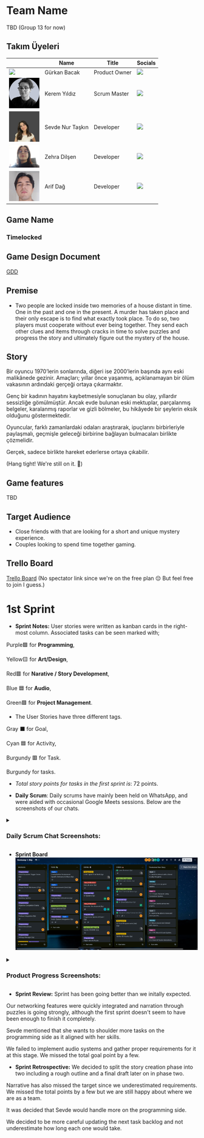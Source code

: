 # Team Name
TBD (Group 13 for now)

## Takım Üyeleri

| <br> | **Name** | **Title** | **Socials** |
|------|----------|-----------|-------------|
| <img src="Gürkan_Profile_Pic.jpg" width="80"/> | Gürkan Bacak | Product Owner | <a href="https://www.linkedin.com/in/gurkanbacak"><img src="https://cdn-icons-png.flaticon.com/512/174/174857.png" width="24"/></a> |
| <img src="Kerem_Profile_Pic.jpg" width="80"/> | Kerem Yıldız | Scrum Master | <a href="https://linkedin.com/in/kiruyildiz"><img src="https://cdn-icons-png.flaticon.com/512/174/174857.png" width="24"/></a> |
| <img src="Sevde_Profile_Pic.jpg" width="80"/> | Sevde Nur Taşkın | Developer | <a href="https://linkedin.com/in/sevde-nur-taskin"><img src="https://cdn-icons-png.flaticon.com/512/174/174857.png" width="24"/></a> |
| <img src="Zehra_Profile_Pic.jpg" width="80"/> | Zehra Dilşen | Developer | <a href="https://www.linkedin.com/in/zehra-dil%C5%9Fen-1285a3339/"><img src="https://cdn-icons-png.flaticon.com/512/174/174857.png" width="24"/></a> |
| <img src="Arif_Profile_Pic.jpg" width="80"/> | Arif Dağ | Developer | <a href="https://www.linkedin.com/in/arifdag/"><img src="https://cdn-icons-png.flaticon.com/512/174/174857.png" width="24"/></a> |


## Game Name
### **Timelocked**

## Game Design Document

[GDD](https://docs.google.com/document/d/1RftwWoFha1islxdH_5AsuOcm9K5Ep-8q5Qu2wnpaMt0/edit?usp=sharing)

## Premise

- Two people are locked inside two memories of a house distant in time. One in the past and one in the present. A murder has taken place and their only escape is to find what exactly took place. To do so, two players must cooperate without ever being together. They send each other clues and items through cracks in time to solve puzzles and progress the story and ultimately figure out the mystery of the house.

## Story
Bir oyuncu 1970’lerin sonlarında, diğeri ise 2000’lerin başında aynı eski malikânede gezinir. Amaçları; yıllar önce yaşanmış, açıklanamayan bir ölüm vakasının ardındaki gerçeği ortaya çıkarmaktır.

Genç bir kadının hayatını kaybetmesiyle sonuçlanan bu olay, yıllardır sessizliğe gömülmüştür.
Ancak evde bulunan eski mektuplar, parçalanmış belgeler, karalanmış raporlar ve gizli bölmeler, bu hikâyede bir şeylerin eksik olduğunu göstermektedir.

Oyuncular, farklı zamanlardaki odaları araştırarak, ipuçlarını birbirleriyle paylaşmalı, geçmişle geleceği birbirine bağlayan bulmacaları birlikte çözmelidir.

Gerçek, sadece birlikte hareket ederlerse ortaya çıkabilir.

(Hang tight! We're still on it. 💪)

## Game features

TBD

## Target Audience
- Close friends with that are looking for a short and unique mystery experience.
- Couples looking to spend time together gaming.

## Trello Board
[Trello Board](https://trello.com/invite/b/6855bb2bc91efac62d9770d0/ATTIf8bbcb268e91ab9329866c770da1698b4A60F418/bootcamp-1-ekip)
(No spectator link since we're on the free plan 😔 But feel free to join I guess.)

# 1st Sprint

- **Sprint Notes:** User stories were written as kanban cards in the right-most column. Associated tasks can be seen marked with;

Purple🟪 for **Programming**,

Yellow🟨 for **Art/Design**,

Red🟥 for **Narative / Story Development**,

Blue 🟦 for **Audio**,

Green🟩 for **Project Management**.

- The User Stories have three different tags.

Gray ⬛ for Goal,

Cyan 🟦 for Activity,

Burgundy 🟥 for Task.

Burgundy for tasks. 

- *Total story points for tasks in the first sprint is*: 72 points.

- **Daily Scrum**: Daily scrums have mainly been held on WhatsApp, and were aided with occasional Google Meets sessions. Below are the screenshots of our chats.

<details> <summary><h3>Daily Scrum Chat Screenshots:</h3></summary>
  
  ![Screenshot 1](Scrum_1.png)
  ![Screenshot 2](Scrum_2.png) 
  ![Screenshot 3](Scrum_3.png)
  ![Screenshot 4](Scrum_4.png)

  </details>




- **Sprint Board**
![Trello Board](Trello_Board.png)



<details> <summary><h3>Product Progress Screenshots:</h3></summary>
  
  ![Screenshot 1](UI_1.jpg)
  ![Screenshot 2](UI_2.jpg) 
  ![Screenshot 3](UI_3.jpg)
  ![Screenshot 4](Level_1.jpg)
  ![Screenshot 5](Level_3.jpg)
  ![Screenshot 4](Level_2.jpg)
  ![Screenshot 5](Level_4.jpg)

  * Networking & Mirror example:

  [![Watch the video](https://img.youtube.com/vi/SABqr5sVAoc/0.jpg)](https://www.youtube.com/watch?v=SABqr5sVAoc)


  </details>



* **Sprint Review:**
Sprint has been going better than we initally expected. 

Our networking features were quickly integrated and narration through puzzles is going strongly, although the first sprint doesn't seem to have been enough to finish it completely. 

Sevde mentioned that she wants to shoulder more tasks on the programming side as it aligned with her skills.

We failed to implement audio systems and gather proper requirements for it at this stage. We missed the total goal point by a few.


* **Sprint Retrospective:**
We decided to split the story creation phase into two including a rough outline and a final draft later on in phase two. 

Narrative has also missed the target since we underestimated requirements. We missed the total points by a few but we are still happy about where we are as a team.

It was decided that Sevde would handle more on the programming side.

We decided to be more careful updating the next task backlog and not underestimate how long each one would take.


